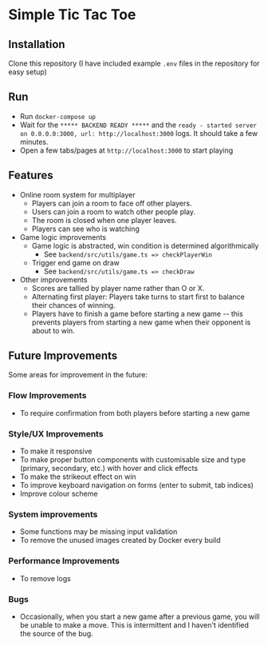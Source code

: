 # Simple Tic Tac Toe

## Installation

Clone this repository (I have included example `.env` files in the repository for easy setup)

## Run

- Run `docker-compose up`
- Wait for the `***** BACKEND READY *****` and the `ready - started server on 0.0.0.0:3000, url: http://localhost:3000` logs. It should take a few minutes.
- Open a few tabs/pages at `http://localhost:3000` to start playing

## Features

- Online room system for multiplayer
  - Players can join a room to face off other players.
  - Users can join a room to watch other people play.
  - The room is closed when one player leaves.
  - Players can see who is watching
- Game logic improvements
  - Game logic is abstracted, win condition is determined algorithmically
    - See `backend/src/utils/game.ts => checkPlayerWin`
  - Trigger end game on draw
    - See `backend/src/utils/game.ts => checkDraw`
- Other improvements
  - Scores are tallied by player name rather than O or X.
  - Alternating first player: Players take turns to start first to balance their chances of winning.
  - Players have to finish a game before starting a new game -- this prevents players from starting a new game when their opponent is about to win.

## Future Improvements

Some areas for improvement in the future:

### Flow Improvements

- To require confirmation from both players before starting a new game

### Style/UX Improvements

- To make it responsive
- To make proper button components with customisable size and type (primary, secondary, etc.) with hover and click effects
- To make the strikeout effect on win
- To improve keyboard navigation on forms (enter to submit, tab indices)
- Improve colour scheme

### System improvements

- Some functions may be missing input validation
- To remove the unused images created by Docker every build

### Performance Improvements

- To remove logs

### Bugs

- Occasionally, when you start a new game after a previous game, you will be unable to make a move. This is intermittent and I haven't identified the source of the bug.
